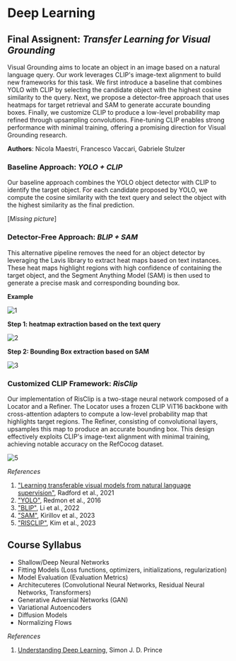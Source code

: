 # Deep Learning

## Final Assignent: *Transfer Learning for Visual Grounding*

Visual Grounding aims to locate an object in an image based on a natural language query. Our work leverages CLIP's image-text alignment to build new frameworks for this task. We first introduce a baseline that combines YOLO with CLIP by selecting the candidate object with the highest cosine similarity to the query. Next, we propose a detector-free approach that uses heatmaps for target retrieval and SAM to generate accurate bounding boxes. Finally, we customize CLIP to produce a low-level probability map refined through upsampling convolutions. Fine-tuning CLIP enables strong performance with minimal training, offering a promising direction for Visual Grounding research.

**Authors**: Nicola Maestri, Francesco Vaccari, Gabriele Stulzer

### Baseline Approach: *YOLO + CLIP*

Our baseline approach combines the YOLO object detector with CLIP to identify the target object. For each candidate proposed by YOLO, we compute the cosine similarity with the text query and select the object with the highest similarity as the final prediction.

[*Missing picture*]

### Detector-Free Approach: *BLIP + SAM*

This alternative pipeline removes the need for an object detector by leveraging the Lavis library to extract heat maps based on text instances. These heat maps highlight regions with high confidence of containing the target object, and the Segment Anything Model (SAM) is then used to generate a precise mask and corresponding bounding box.

**Example**

![1](https://github.com/NicolaMaestri00/Deep-Learning/assets/104208237/142634d3-4b99-4c1f-9f26-1ad7f78323a1)

**Step 1: heatmap extraction based on the text query**

![2](https://github.com/NicolaMaestri00/Deep-Learning/assets/104208237/68e7cd10-1532-4b37-b297-c348fcd776f5)

**Step 2: Bounding Box extraction based on SAM**

![3](https://github.com/NicolaMaestri00/Deep-Learning/assets/104208237/a22cd2a5-c511-4a6b-8350-5067d8c59f68)

### Customized CLIP Framework: *RisClip*

Our implementation of RisClip is a two-stage neural network composed of a Locator and a Refiner. The Locator uses a frozen CLIP ViT16 backbone with cross-attention adapters to compute a low-level probability map that highlights target regions. The Refiner, consisting of convolutional layers, upsamples this map to produce an accurate bounding box. This design effectively exploits CLIP's image-text alignment with minimal training, achieving notable accuracy on the RefCocog dataset.

![5](https://github.com/NicolaMaestri00/Deep-Learning/assets/104208237/e4e1e6c1-bdcc-418a-a2b3-f76c1d01d0a9)

_References_

1. ["Learning transferable visual models from natural language supervision"](https://arxiv.org/abs/2103.00020), Radford et al., 2021
2. ["YOLO"](https://ieeexplore.ieee.org/document/7780460), Redmon et al., 2016
3. ["BLIP"](https://arxiv.org/abs/2201.12086), Li et al., 2022
4. ["SAM"](https://arxiv.org/abs/2304.02643), Kirillov et al., 2023
5. ["RISCLIP"](https://arxiv.org/pdf/2306.08498v2), Kim et al., 2023

## Course Syllabus
- Shallow/Deep Neural Networks
- Fitting Models (Loss functions, optimizers, initializations, regularization)
- Model Evaluation (Evaluation Metrics)
- Architecuteres (Convolutional Neural Networks, Residual Neural Networks, Transformers)
- Generative Adversial Networks (GAN)
- Variational Autoencoders
- Diffusion Models
- Normalizing Flows

_References_
1. [Understanding Deep Learning](https://mitpress.mit.edu/9780262048644/understanding-deep-learning/), Simon J. D. Prince
